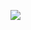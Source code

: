 
![](https://github-readme-streak-stats.herokuapp.com/?user=pasaismihan&theme=vue&hide_border=true)<br/>


